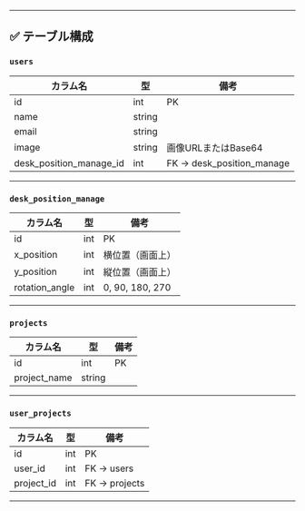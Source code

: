 

---

## ✅ テーブル構成
### `users`

| カラム名                       | 型      | 備考                          |
| -------------------------- | ------ | --------------------------- |
| id                         | int    | PK                          |
| name                       | string |                             |
| email                      | string |                             |
| image                      | string | 画像URLまたはBase64              |
| desk\_position\_manage\_id | int    | FK → desk\_position\_manage |

---

### `desk_position_manage`

| カラム名            | 型   | 備考              |
| --------------- | --- | --------------- |
| id              | int | PK              |
| x\_position     | int | 横位置（画面上）        |
| y\_position     | int | 縦位置（画面上）        |
| rotation\_angle | int | 0, 90, 180, 270 |

---

### `projects`

| カラム名          | 型      | 備考 |
| ------------- | ------ | -- |
| id            | int    | PK |
| project\_name | string |    |

---

### `user_projects`

| カラム名        | 型   | 備考            |
| ----------- | --- | ------------- |
| id          | int | PK            |
| user\_id    | int | FK → users    |
| project\_id | int | FK → projects |

---

